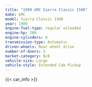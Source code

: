 ```yaml
---
title: "1999 GMC Sierra Classic 1500"
make: GMC
model: Sierra Classic 1500
year: 1999
engine-fuel-type: regular unleaded
engine-hp: 200
engine-cylinders: 8
transmission-type: Automatic
driven-wheels: Rear wheel drive
number-of-doors: 3
market-category: N/A
vehicle-size: Large
vehicle-style: Extended Cab Pickup
---
```


{{< car_info >}}
